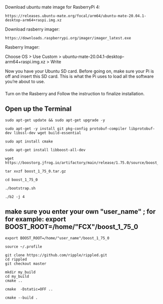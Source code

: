 Download ubuntu mate image for RasberryPi 4: 

```
https://releases.ubuntu-mate.org/focal/arm64/ubuntu-mate-20.04.1-desktop-arm64+raspi.img.xz
```


Download rasberry imager:

```
https://downloads.raspberrypi.org/imager/imager_latest.exe
```


Rasberry Imager: 

Choose OS > Use Custom > ubuntu-mate-20.04.1-desktop-arm64+raspi.img.xz > Write


Now you have your Ubuntu SD card. Before going on, make sure your Pi is off and insert this SD card. This is what the Pi uses to load all the software you’re about to use. 

###
Turn on the Rasberry and Follow the instruction to finalize installation.
###

Open up the Terminal 
----


```
sudo apt-get update && sudo apt-get upgrade -y
```

```
sudo apt-get -y install git pkg-config protobuf-compiler libprotobuf-dev libssl-dev wget build-essential
```

```
sudo apt install cmake
```

```
sudo apt-get install libboost-all-dev
```

```
wget https://boostorg.jfrog.io/artifactory/main/release/1.75.0/source/boost_1_75_0.tar.gz
```

```
tar xvzf boost_1_75_0.tar.gz
```

```
cd boost_1_75_0
```

```
./bootstrap.sh
```

```
./b2 -j 4
```
make sure you enter your own "user_name" ; for for example: export BOOST_ROOT=/home/"FCX"/boost_1_75_0 
---
```
export BOOST_ROOT=/home/"user_name"/boost_1_75_0
```

```
source ~/.profile
```

```
git clone https://github.com/ripple/rippled.git
cd rippled
git checkout master
```

```
mkdir my_build
cd my_build
cmake ..
```

```
cmake  -Dstatic=OFF ..
```

```
cmake --build .
```






